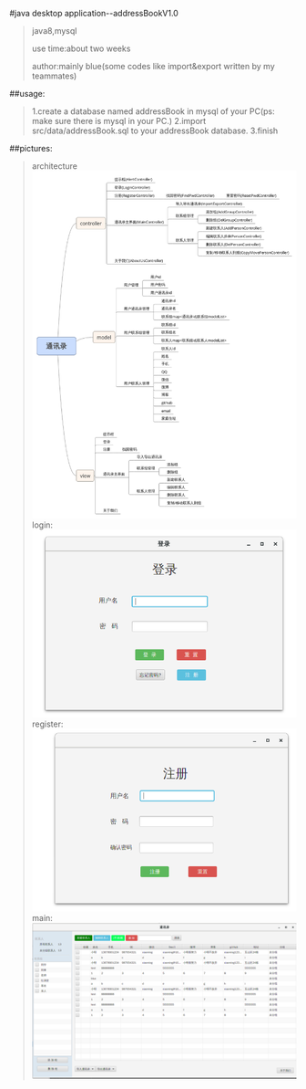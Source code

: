 #java desktop application--addressBookV1.0

>java8,mysql
>
>use time:about two weeks
>
>author:mainly blue(some codes like import&export written by my teammates)
>
##usage:
>    1.create a database named addressBook in mysql of your PC(ps: make sure there is mysql in your PC.)
>    2.import src/data/addressBook.sql to your addressBook database.
>    3.finish
>
##pictures:
>    architecture
>    ![architecture](/pictures/architecture.png)
>    login:
>    ![login](/pictures/login.png)
>    register:
>    ![register](/pictures/register.png)
>    main:
>    ![main](/pictures/main.png)
